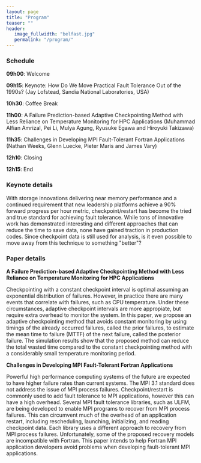 ```yaml
---
layout: page
title: "Program"
teaser: ""
header:
   image_fullwidth: "belfast.jpg"
   permalink: "/program/"
---
```


<h3>Schedule</h3>

**09h00**: Welcome

**09h15**: Keynote: How Do We Move Practical Fault Tolerance Out of the 1990s? (Jay Lofstead, Sandia National Laboratories, USA)

**10h30**: Coffee Break

**11h00**: A Failure Prediction-based Adaptive Checkpointing Method with Less Reliance on Temperature Monitoring for HPC Applications (Muhammad Alfian Amrizal, Pei Li, Mulya Agung, Ryusuke Egawa and Hiroyuki Takizawa)

**11h35**: Challenges in Developing MPI Fault-Tolerant Fortran Applications (Nathan Weeks, Glenn Luecke, Pieter Maris and James Vary)

**12h10**: Closing

**12h15**: End

<h3>Keynote details</h3>
With storage innovations delivering near memory performance and a continued requirement that new leadership platforms achieve a 90% forward progress per hour metric, checkpoint/restart has become the tried and true standard for achieving fault tolerance. While tons of innovative work has demonstrated interesting and different approaches that can reduce the time to save data, none have gained traction in production codes. Since checkpoint data is still used for analysis, is it even possible to move away from this technique to something "better"?

<h3>Paper details</h3>

**A Failure Prediction-based Adaptive Checkpointing Method with Less Reliance on Temperature Monitoring for HPC Applications**

Checkpointing with a constant checkpoint interval is optimal assuming an exponential distribution of failures. However, in practice there are many events that correlate with failures, such as CPU temperature. Under these circumstances, adaptive checkpoint intervals are more appropiate, but require extra overhead to monitor the system. In this paper, we propose an adaptive checkpointing method that avoids constant monitoring by using timings of the already occurred failures, called the prior failures, to estimate the mean time to failure (MTTF) of the next failure, called the posterior failure. The simulation results show that the proposed method can reduce the total wasted time compared to the constant checkpointing method with a considerably small temperature monitoring period.

**Challenges in Developing MPI Fault-Tolerant Fortran Applications**

Powerful high performance computing systems of the future are expected to have higher failure rates than current systems. The MPI 3.1 standard does not address the issue of MPI process failures. Checkpoint/restart is commonly used to add fault tolerance to MPI applications, however this can have a high overhead. Several MPI fault tolerance libraries, such as ULFM, are being developed to enable MPI programs to recover from MPI process failures. This can circumvent much of the overhead of an application restart, including rescheduling, launching, initializing, and reading checkpoint data. Each library uses a different approach to recovery from MPI process failures. Unfortunately, some of the proposed recovery models are incompatible with Fortran. This paper intends to help Fortran MPI application developers avoid problems when developing fault-tolerant MPI applications.
